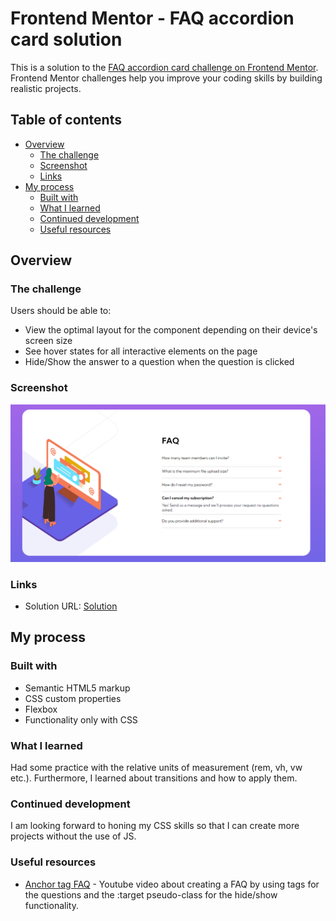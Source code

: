 # Frontend Mentor - FAQ accordion card solution

This is a solution to the [FAQ accordion card challenge on Frontend Mentor](https://www.frontendmentor.io/challenges/faq-accordion-card-XlyjD0Oam). Frontend Mentor challenges help you improve your coding skills by building realistic projects.

## Table of contents

- [Overview](#overview)
  - [The challenge](#the-challenge)
  - [Screenshot](#screenshot)
  - [Links](#links)
- [My process](#my-process)
  - [Built with](#built-with)
  - [What I learned](#what-i-learned)
  - [Continued development](#continued-development)
  - [Useful resources](#useful-resources)

## Overview

### The challenge

Users should be able to:

- View the optimal layout for the component depending on their device's screen size
- See hover states for all interactive elements on the page
- Hide/Show the answer to a question when the question is clicked

### Screenshot

![Screenshot](./solution/screenshot.png)

### Links

- Solution URL: [Solution](https://cvakratsas.github.io/Frontend-Mentor/03_FAQ_Accordion_Card/solution/index.html)

## My process

### Built with

- Semantic HTML5 markup
- CSS custom properties
- Flexbox
- Functionality only with CSS

### What I learned

Had some practice with the relative units of measurement (rem, vh, vw etc.). Furthermore, I learned about transitions and how to apply them.

### Continued development

I am looking forward to honing my CSS skills so that I can create more projects without the use of JS.

### Useful resources

- [Anchor tag FAQ](https://www.youtube.com/watch?v=MXrtXg1kpVs) - Youtube video about creating a FAQ by using <a> tags for the questions and the :target pseudo-class for the hide/show functionality.
